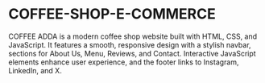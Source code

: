 # COFFEE-SHOP-E-COMMERCE
COFFEE ADDA is a modern coffee shop website built with HTML, CSS, and JavaScript. It features a smooth, responsive design with a stylish navbar, sections for About Us, Menu, Reviews, and Contact. Interactive JavaScript elements enhance user experience, and the footer links to Instagram, LinkedIn, and X. 
